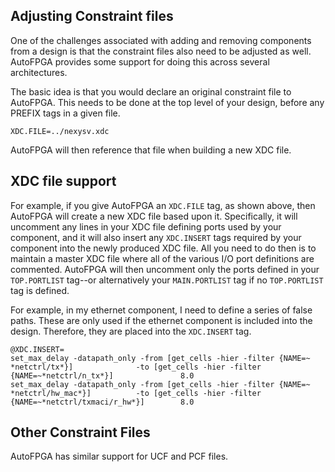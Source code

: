 ## Adjusting Constraint files

One of the challenges associated with adding and removing components from a
design is that the constraint files also need to be adjusted as well.
AutoFPGA provides some support for doing this across several architectures.

The basic idea is that you would declare an original constraint file
to AutoFPGA.  This needs to be done at the top level of your design, before
any PREFIX tags in a given file.

```text
XDC.FILE=../nexysv.xdc
```

AutoFPGA will then reference that file when building a new XDC file.

## XDC file support

For example, if you give AutoFPGA an `XDC.FILE` tag, as shown above,
then AutoFPGA will create a new XDC file based upon it.  Specifically,
it will uncomment any lines in your XDC file defining ports used by your
component, and it will also insert any `XDC.INSERT` tags required by your
component into the newly produced XDC file.  All you need to do then is to
maintain a master XDC file where all of the various I/O port definitions
are commented. AutoFPGA will then uncomment only the ports defined in your
`TOP.PORTLIST` tag--or alternatively your `MAIN.PORTLIST` tag if no
`TOP.PORTLIST` tag is defined.

For example, in my ethernet component, I need to define a series of false
paths.  These are only used if the ethernet component is included into the
design.  Therefore, they are placed into the `XDC.INSERT` tag.

```
@XDC.INSERT=
set_max_delay -datapath_only -from [get_cells -hier -filter {NAME=~ *netctrl/tx*}]              -to [get_cells -hier -filter {NAME=~*netctrl/n_tx*}]               8.0
set_max_delay -datapath_only -from [get_cells -hier -filter {NAME=~ *netctrl/hw_mac*}]          -to [get_cells -hier -filter {NAME=~*netctrl/txmaci/r_hw*}]        8.0
```

## Other Constraint Files

AutoFPGA has similar support for UCF and PCF files.

